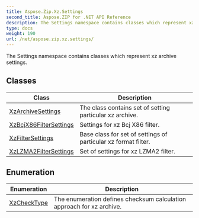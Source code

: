 ```yaml
---
title: Aspose.Zip.Xz.Settings
second_title: Aspose.ZIP for .NET API Reference
description: The Settings namespace contains classes which represent xz archive settings
type: docs
weight: 190
url: /net/aspose.zip.xz.settings/
---
```

The Settings namespace contains classes which represent xz archive settings.

## Classes

| Class | Description |
| --- | --- |
| [XzArchiveSettings](./xzarchivesettings/) | The class contains set of setting particular xz archive. |
| [XzBcjX86FilterSettings](./xzbcjx86filtersettings/) | Settings for xz Bcj X86 filter. |
| [XzFilterSettings](./xzfiltersettings/) | Base class for set of settings of particular xz format filter. |
| [XzLZMA2FilterSettings](./xzlzma2filtersettings/) | Set of settings for xz LZMA2 filter. |
## Enumeration

| Enumeration | Description |
| --- | --- |
| [XzCheckType](./xzchecktype/) | The enumeration defines checksum calculation approach for xz archive. |


